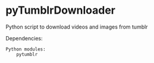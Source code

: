 # pyTumblrDownloader
Python script to download videos and images from tumblr


Dependencies:

	Python modules:
		pytumblr
		
